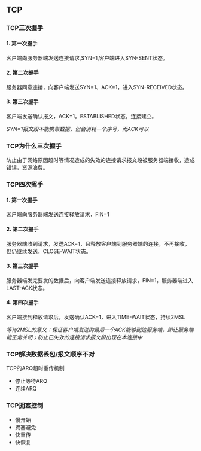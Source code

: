 ## TCP
### TCP三次握手
#### 1. 第一次握手
客户端向服务器端发送连接请求,SYN=1,客户端进入SYN-SENT状态。
#### 2. 第二次握手
服务器同意连接，向客户端发送SYN=1、ACK=1，进入SYN-RECEIVED状态。
#### 3. 第三次握手
客户端发送确认报文，ACK=1。ESTABLISHED状态，连接建立。

*SYN=1报文段不能携带数据，但会消耗一个序号，而ACK可以*

### TCP为什么三次握手
防止由于网络原因超时等情况造成的失效的连接请求报文段被服务器端接收，造成错误，资源浪费。

### TCP四次挥手
#### 1. 第一次握手
客户端向服务器端发送连接释放请求，FIN=1
#### 2. 第二次握手
服务器端收到请求，发送ACK=1，且释放客户端到服务器端的连接，不再接收，但仍继续发送，CLOSE-WAIT状态。
#### 3. 第三次握手
服务器端发完要发的数据后，向客户端发送连接释放请求，FIN=1，服务器端进入LAST-ACK状态。
#### 4. 第四次握手
客户端接到释放请求后，发送确认ACK=1，进入TIME-WAIT状态，持续2MSL

*等待2MSL的意义：保证客户端发送的最后一个ACK能够到达服务端，即让服务端能正常关闭；防止已失效的连接请求报文段出现在本连接中*

### TCP解决数据丢包/报文顺序不对
TCP的ARQ超时重传机制
- 停止等待ARQ
- 连续ARQ

### TCP拥塞控制
- 慢开始
- 拥塞避免
- 快重传
- 快恢复